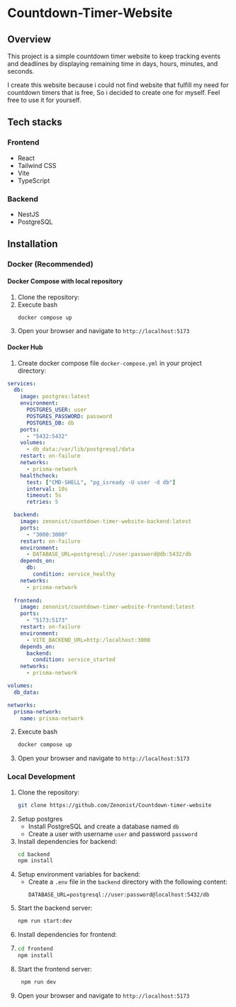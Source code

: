 # Countdown-Timer-Website

## Overview
This project is a simple countdown timer website to keep tracking events and deadlines by displaying remaining time in days, hours, minutes, and seconds.

I create this website because i could not find website that fulfill my need for countdown timers that is free, So i decided to create one for myself. Feel free to use it for yourself.

## Tech stacks
### Frontend
- React
- Tailwind CSS
- Vite
- TypeScript
### Backend
- NestJS
- PostgreSQL

## Installation
### Docker (Recommended)
#### Docker Compose with local repository
1. Clone the repository:
2. Execute bash 
   ```bash
   docker compose up
   ```
3. Open your browser and navigate to `http://localhost:5173`

#### Docker Hub
1. Create docker compose file `docker-compose.yml` in your project directory:
```yaml
services:
  db:
    image: postgres:latest
    environment:
      POSTGRES_USER: user
      POSTGRES_PASSWORD: password
      POSTGRES_DB: db
    ports:
      - "5432:5432"
    volumes:
      - db_data:/var/lib/postgresql/data
    restart: on-failure
    networks:
      - prisma-network
    healthcheck:
      test: ["CMD-SHELL", "pg_isready -U user -d db"]
      interval: 10s
      timeout: 5s
      retries: 5

  backend:
    image: zenonist/countdown-timer-website-backend:latest
    ports:
      - "3000:3000"
    restart: on-failure
    environment:
      - DATABASE_URL=postgresql://user:password@db:5432/db
    depends_on:
      db:
        condition: service_healthy
    networks:
      - prisma-network
      
  frontend:
    image: zenonist/countdown-timer-website-frontend:latest
    ports:
      - "5173:5173"
    restart: on-failure
    environment:
      - VITE_BACKEND_URL=http:/localhost:3000
    depends_on:
      backend:
        condition: service_started
    networks:
      - prisma-network

volumes:
  db_data:

networks:
  prisma-network:
    name: prisma-network
```
2. Execute bash 
   ```bash
   docker compose up
   ```
3. Open your browser and navigate to `http://localhost:5173`

### Local Development
1. Clone the repository:
   ```bash
   git clone https://github.com/Zenonist/Countdown-timer-website
   ```
2. Setup postgres
   - Install PostgreSQL and create a database named `db`
   - Create a user with username `user` and password `password`
3. Install dependencies for backend:
   ```bash
   cd backend
   npm install
   ```
4. Setup environment variables for backend:
    - Create a `.env` file in the `backend` directory with the following content:
      ```
      DATABASE_URL=postgresql://user:password@localhost:5432/db
      ```
5. Start the backend server:
    ```bash
    npm run start:dev
    ```
6. Install dependencies for frontend:
7. ```bash
   cd frontend
   npm install
   ```
8. Start the frontend server:
   ```bash
    npm run dev
    ```
9. Open your browser and navigate to `http://localhost:5173`